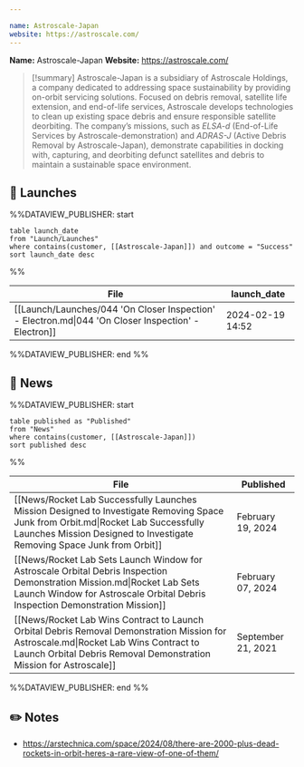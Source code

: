 ```yaml
---

name: Astroscale-Japan
website: https://astroscale.com/
---
```


**Name:** Astroscale-Japan
**Website:** https://astroscale.com/

>[!summary]
Astroscale-Japan is a subsidiary of Astroscale Holdings, a company dedicated to addressing space sustainability by providing on-orbit servicing solutions. Focused on debris removal, satellite life extension, and end-of-life services, Astroscale develops technologies to clean up existing space debris and ensure responsible satellite deorbiting. The company’s missions, such as *ELSA-d* (End-of-Life Services by Astroscale-demonstration) and *ADRAS-J* (Active Debris Removal by Astroscale-Japan), demonstrate capabilities in docking with, capturing, and deorbiting defunct satellites and debris to maintain a sustainable space environment.

## 🚀 Launches

%%DATAVIEW_PUBLISHER: start
```
table launch_date
from "Launch/Launches"
where contains(customer, [[Astroscale-Japan]]) and outcome = "Success"
sort launch_date desc
```
%%

| File                                                                                                | launch_date      |
| --------------------------------------------------------------------------------------------------- | ---------------- |
| [[Launch/Launches/044 'On Closer Inspection' - Electron.md\|044 'On Closer Inspection' - Electron]] | 2024-02-19 14:52 |

%%DATAVIEW_PUBLISHER: end %%


## 📰 News
%%DATAVIEW_PUBLISHER: start
```
table published as "Published"
from "News"
where contains(customer, [[Astroscale-Japan]])
sort published desc
```
%%

| File                                                                                                                                                                                                         | Published          |
| ------------------------------------------------------------------------------------------------------------------------------------------------------------------------------------------------------------ | ------------------ |
| [[News/Rocket Lab Successfully Launches Mission Designed to Investigate Removing Space Junk from Orbit.md\|Rocket Lab Successfully Launches Mission Designed to Investigate Removing Space Junk from Orbit]] | February 19, 2024  |
| [[News/Rocket Lab Sets Launch Window for Astroscale Orbital Debris Inspection Demonstration Mission.md\|Rocket Lab Sets Launch Window for Astroscale Orbital Debris Inspection Demonstration Mission]]       | February 07, 2024  |
| [[News/Rocket Lab Wins Contract to Launch Orbital Debris Removal Demonstration Mission for Astroscale.md\|Rocket Lab Wins Contract to Launch Orbital Debris Removal Demonstration Mission for Astroscale]]   | September 21, 2021 |

%%DATAVIEW_PUBLISHER: end %%

## ✏️ Notes

-  https://arstechnica.com/space/2024/08/there-are-2000-plus-dead-rockets-in-orbit-heres-a-rare-view-of-one-of-them/